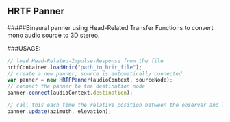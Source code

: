## HRTF Panner

#####Binaural panner using Head-Related Transfer Functions to convert mono audio source to 3D stereo.

###USAGE:


```javascript
// load Head-Related-Impulse-Response from the file
hrtfContainer.loadHrir("path_to_hrir_file");
// create a new panner, source is automatically connected
var panner = new HRTFPanner(audioContext, sourceNode);
// connect the panner to the destination node
panner.connect(audioContext.destination);

// call this each time the relative position between the observer and listener changes
panner.update(azimuth, elevation);
```

